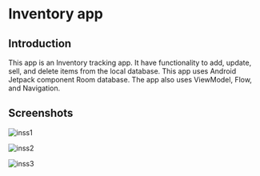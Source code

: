 Inventory app
==================================

Introduction
------------

This app is an Inventory tracking app. It have functionality to add, update, sell, and delete items from the local database.
This app uses Android Jetpack component Room database.
The app also uses ViewModel, Flow, and Navigation.

Screenshots
-----------
![inss1](https://github.com/gh-shujauddin/InventoryApp/assets/73093103/9994984e-b34a-4e61-9a2f-11ccd5fc4567)

![inss2](https://github.com/gh-shujauddin/InventoryApp/assets/73093103/ba311b2a-cf29-48bb-ac66-26cbe7cedfc0)

![inss3](https://github.com/gh-shujauddin/InventoryApp/assets/73093103/5e40bc1f-e912-46fb-ae1c-88591be252be)
